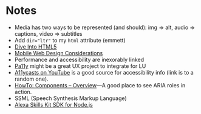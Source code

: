 # Notes

* Media has two ways to be represented (and should): img => alt, audio => captions, video => subtitles
* Add `dir="ltr"` to my `html` attribute (emmett)
* [Dive Into HTML5](http://diveinto.html5doctor.com/semantics.html)
* [Mobile Web Design Considerations](https://www.w3.org/standards/webdesign/mobilweb)
* Performance and accessibility are inexorably linked
* [Pa11y](http://pa11y.org/) might be a great UX project to integrate for LU
* [A11ycasts on YouTube](https://www.youtube.com/watch?v=8dCUzOiMRy4) is a good source for accessibility info (link is to a random one).
* [HowTo: Components – Overview](https://developers.google.com/web/fundamentals/web-components/examples/)—A good place to see ARIA roles in action.
* SSML (Speech Synthesis Markup Language)
* [Alexa Skills Kit SDK for Node.js](https://github.com/alexa/alexa-skills-kit-sdk-for-nodejs)
